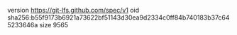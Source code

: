version https://git-lfs.github.com/spec/v1
oid sha256:b55f9173b6921a73622bf51143d30ea9d2334c0ff84b740183b37c645233646a
size 9565

